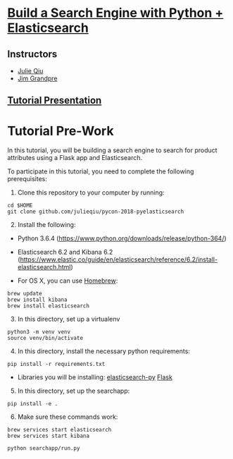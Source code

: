 # [Build a Search Engine with Python + Elasticsearch](https://us.pycon.org/2018/schedule/presentation/53/)

## Instructors
- [Julie Qiu](http://twitter.com/jqiu25)
- [Jim Grandpre](https://twitter.com/jimtla)

## [Tutorial Presentation](https://docs.google.com/presentation/d/1le9vVCVb03AIPoWbsI4w__aop-3P9OEHVt56QJl6RnA/edit)

# Tutorial Pre-Work
In this tutorial, you will be building a search engine to search for product attributes using a Flask app and Elasticsearch.

To participate in this tutorial, you need to complete the following prerequisites:

1. Clone this repository to your computer by running:
```
cd $HOME
git clone github.com/julieqiu/pycon-2018-pyelasticsearch
```

2. Install the following:

- Python 3.6.4 (https://www.python.org/downloads/release/python-364/)
- Elasticsearch 6.2 and Kibana 6.2 (https://www.elastic.co/guide/en/elasticsearch/reference/6.2/install-elasticsearch.html)

- For OS X, you can use [Homebrew](https://brew.sh/):
```
brew update
brew install kibana
brew install elasticsearch
```

3. In this directory, set up a virtualenv
```
python3 -m venv venv
source venv/bin/activate
```

4. In this directory, install the necessary python requirements:
```
pip install -r requirements.txt
```
- Libraries you will be installing:
[elasticsearch-py](https://github.com/elastic/elasticsearch-py)
[Flask](http://flask.pocoo.org)

5. In this directory, set up the searchapp:
```
pip install -e .
```

6. Make sure these commands work:
```
brew services start elasticsearch
brew services start kibana

python searchapp/run.py
```


